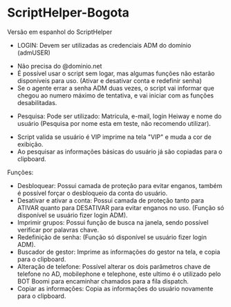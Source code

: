 # ScriptHelper-Bogota
Versão em espanhol do ScriptHelper

- LOGIN: Devem ser utilizadas as credenciais ADM do domínio (admUSER) 
* Não precisa do @dominio.net
* É possível usar o script sem logar, mas algumas funções não estarão disponíveis para uso. (Ativar e desativar conta e redefinir senha)
* Se o agente errar a senha ADM duas vezes, o script vai informar que chegou ao numero máximo de tentativa, e vai iniciar com as funções desabilitadas. 

- Pesquisa: Pode ser utilizado: Matricula, e-mail, login Heiway e nome do usuário (Pesquisa por nome esta em teste, não recomendo utilizar).
* Script valida se usuário é VIP imprime na tela "VIP" e muda a cor de exibição.
* Ao pesquisar as informações básicas do usuário já são copiadas para o clipboard. 

Funções:
- Desbloquear: Possui camada de proteção para evitar enganos, também é possível forçar o desbloqueio da conta do usuário. 
- Desativar e ativar a conta: Possui camada de proteção tanto para ATIVAR quanto para DESATIVAR para evitar enganos no uso. (Função só disponível se usuário fizer login ADM).
- Imprimir grupos: Possui função de busca na janela, sendo possível verificar por palavras chave.
- Redefinição de senha: (Função só disponível se usuário fizer login ADM).
- Buscador de gestor: Imprime as informações do gestor na tela, e copia para o clipboard.
- Alteração de telefone: Possível alterar os dois parâmetros chave de telefone no AD, mobilephone e telephone, este ultimo é o utilizado pelo BOT Boomi para encaminhar chamados para a fila dispatch.
- Copiar as informações: Copia as informações do usuário novamente para o clipboard.
